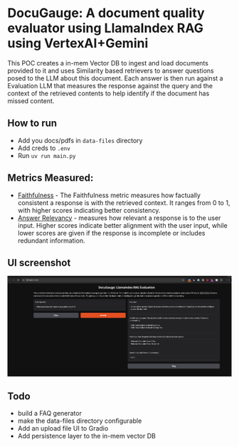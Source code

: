 # DocuGauge: A document quality evaluator using LlamaIndex RAG using VertexAI+Gemini
This POC creates a in-mem Vector DB to ingest and load documents provided to it and uses Similarity based
retrievers to answer questions posed to the LLM about this document. 
Each answer is then run against a Evaluation LLM that measures the response against the query and the context of the 
retrieved contents to help identify if the document has missed content.
## How to run
- Add you docs/pdfs in `data-files` directory
- Add creds to `.env`
- Run `uv run main.py`

## Metrics Measured:
- [Faithfulness](https://docs.ragas.io/en/stable/concepts/metrics/available_metrics/faithfulness/) - The Faithfulness metric measures how factually consistent a response is with the retrieved context. It ranges from 0 to 1, with higher scores indicating better consistency.
- [Answer Relevancy](https://docs.ragas.io/en/stable/concepts/metrics/available_metrics/answer_relevance/) - measures how relevant a response is to the user input. Higher scores indicate better alignment with the user input, while lower scores are given if the response is incomplete or includes redundant information.

## UI screenshot
![image](./screenshots/UI.png)


## Todo
- build a FAQ generator
- make the data-files directory configurable
- Add an upload file UI to Gradio
- Add persistence layer to the in-mem vector DB
